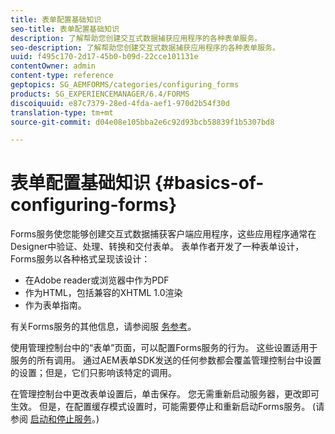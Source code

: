 ```yaml
---
title: 表单配置基础知识
seo-title: 表单配置基础知识
description: 了解帮助您创建交互式数据捕获应用程序的各种表单服务。
seo-description: 了解帮助您创建交互式数据捕获应用程序的各种表单服务。
uuid: f495c170-2d17-45b0-b09d-22cce101131e
contentOwner: admin
content-type: reference
geptopics: SG_AEMFORMS/categories/configuring_forms
products: SG_EXPERIENCEMANAGER/6.4/FORMS
discoiquuid: e87c7379-28ed-4fda-aef1-970d2b54f30d
translation-type: tm+mt
source-git-commit: d04e08e105bba2e6c92d93bcb58839f1b5307bd8

---
```



# 表单配置基础知识 {#basics-of-configuring-forms}

Forms服务使您能够创建交互式数据捕获客户端应用程序，这些应用程序通常在Designer中验证、处理、转换和交付表单。 表单作者开发了一种表单设计，Forms服务以各种格式呈现该设计：

* 在Adobe reader或浏览器中作为PDF
* 作为HTML，包括兼容的XHTML 1.0渲染
* 作为表单指南。

有关Forms服务的其他信息，请参阅服 [务参考](https://www.adobe.com/go/learn_aemforms_services_63)。

使用管理控制台中的“表单”页面，可以配置Forms服务的行为。 这些设置适用于服务的所有调用。 通过AEM表单SDK发送的任何参数都会覆盖管理控制台中设置的设置；但是，它们只影响该特定的调用。

在管理控制台中更改表单设置后，单击保存。 您无需重新启动服务器，更改即可生效。 但是，在配置缓存模式设置时，可能需要停止和重新启动Forms服务。 (请参阅 [启动和停止服务](/help/forms/using/admin-help/starting-stopping-services.md#starting-and-stopping-services)。)
